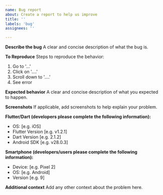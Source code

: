 ```yaml
---
name: Bug report
about: Create a report to help us improve
title: ''
labels: 'bug'
assignees: ''

---
```


**Describe the bug**
A clear and concise description of what the bug is.

**To Reproduce**
Steps to reproduce the behavior:

1. Go to '...'
2. Click on '....'
3. Scroll down to '....'
4. See error

**Expected behavior**
A clear and concise description of what you expected to happen.

**Screenshots**
If applicable, add screenshots to help explain your problem.

**Flutter/Dart (developers please complete the following information):**

- OS: [e.g. iOS]
- Flutter Version [e.g. v1.2.1]
- Dart Version [e.g. 2.1.2]
- Android SDK [e.g. v28.0.3]

**Smartphone (developers/users please complete the following information):**

- Device: [e.g. Pixel 2]
- OS: [e.g. Android]
- Version [e.g. 9]

**Additional context**
Add any other context about the problem here.
